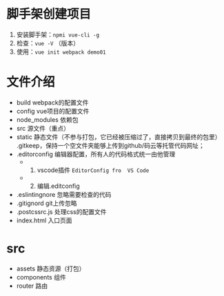 # 脚手架创建项目
1. 安装脚手架：`npmi vue-cli -g`
2. 检查：`vue -V` （版本）
3. 使用：`vue init webpack demo01`

# 文件介绍
- build  webpack的配置文件
- config  vue项目的配置文件
- node_modules  依赖包
- src  源文件（重点）
- static  静态文件（不参与打包，它已经被压缩过了，直接拷贝到最终的包里）
    .gitkeep，保持一个空文件夹能够上传到github/码云等托管代码网址；
- .editorconfig 编辑器配置，所有人的代码格式统一由他管理
  - 1. vscode插件 `EditorConfig fro  VS Code`
  - 2. 编辑.editconfig
- .eslintingnore  忽略需要检查的代码
- .gitignord  git上传忽略
- .postcssrc.js  处理css的配置文件
- index.html  入口页面

# src
- assets  静态资源（打包）
- components  组件
- router 路由
